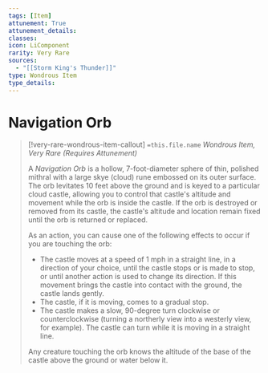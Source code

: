 ```yaml
---
tags: [Item]
attunement: True
attunement_details: 
classes: 
icon: LiComponent
rarity: Very Rare
sources:
  - "[[Storm King's Thunder]]"
type: Wondrous Item
type_details: 
---
```

# Navigation Orb
>[!very-rare-wondrous-item-callout] `=this.file.name`
>*Wondrous Item, Very Rare (Requires Attunement)*
>
>A *Navigation Orb* is a hollow, 7-foot-diameter sphere of thin, polished mithral with a large skye (cloud) rune embossed on its outer surface. The orb levitates 10 feet above the ground and is keyed to a particular cloud castle, allowing you to control that castle's altitude and movement while the orb is inside the castle. If the orb is destroyed or removed from its castle, the castle's altitude and location remain fixed until the orb is returned or replaced.
>
>As an action, you can cause one of the following effects to occur if you are touching the orb:
>
>* The castle moves at a speed of 1 mph in a straight line, in a direction of your choice, until the castle stops or is made to stop, or until another action is used to change its direction. If this movement brings the castle into contact with the ground, the castle lands gently.
>* The castle, if it is moving, comes to a gradual stop.
>* The castle makes a slow, 90-degree turn clockwise or counterclockwise (turning a northerly view into a westerly view, for example). The castle can turn while it is moving in a straight line.
>
>Any creature touching the orb knows the altitude of the base of the castle above the ground or water below it.
>
>

